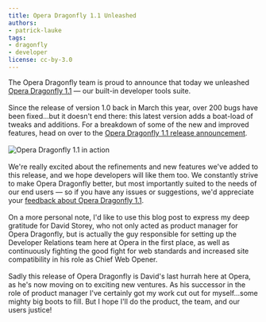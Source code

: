 ```yaml
---
title: Opera Dragonfly 1.1 Unleashed
authors:
- patrick-lauke
tags:
- dragonfly
- developer
license: cc-by-3.0
---
```

The Opera Dragonfly team is proud to announce that today we unleashed <a href="https://www.opera.com/dragonfly">Opera Dragonfly 1.1</a> — our built-in developer tools suite.<br/><br/>Since the release of version 1.0 back in March this year, over 200 bugs have been fixed...but it doesn&#39;t end there: this latest version adds a boat-load of tweaks and additions. For a breakdown of some of the new and improved features, head on over to the <a href="http://my.opera.com/dragonfly/blog/opera-dragonfly-1-1">Opera Dragonfly 1.1 release announcement</a>.<br/><br/><img src="{{ page.id }}/opera-dragonfly-1.1.jpg" alt="Opera Dragonfly 1.1 in action" /><br/><br/>We&#39;re really excited about the refinements and new features we&#39;ve added to this release, and we hope developers will like them too. We constantly strive to make Opera Dragonfly better, but most importantly suited to the needs of our end users — so if you have any issues or suggestions, we&#39;d appreciate your <a href="https://www.opera.com/dragonfly/feedback/">feedback about Opera Dragonfly 1.1</a>.<br/><br/>On a more personal note, I&#39;d like to use this blog post to express my deep gratitude for David Storey, who not only acted as product manager for Opera Dragonfly, but is actually the guy responsible for setting up the Developer Relations team here at Opera in the first place, as well as continuously fighting the good fight for web standards and increased site compatibility in his role as Chief Web Opener.<br/><br/>Sadly this release of Opera Dragonfly is David&#39;s last hurrah here at Opera, as he&#39;s now moving on to exciting new ventures. As his successor in the role of product manager I&#39;ve certainly got my work cut out for myself...some mighty big boots to fill. But I hope I&#39;ll do the product, the team, and our users justice!
